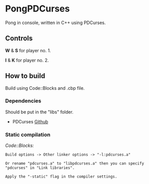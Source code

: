 # PongPDCurses

Pong in console, written in C++ using PDCurses.

## Controls

**W** & **S** for player no. 1.

**I** & **K** for player no. 2.

## How to build

Build using Code::Blocks and .cbp file.

### Dependencies

Should be put in the "libs" folder.

* PDCurses [Github](https://github.com/wmcbrine/PDCurses)

### Static compilation

*Code::Blocks:*
```
Build options -> Other linker options -> "-l:pdcurses.a"

Or rename "pdcurses.a" to "libpdcurses.a" then you can specify "pdcurses" in "Link libraries".

Apply the "-static" flag in the compiler settings.
```
